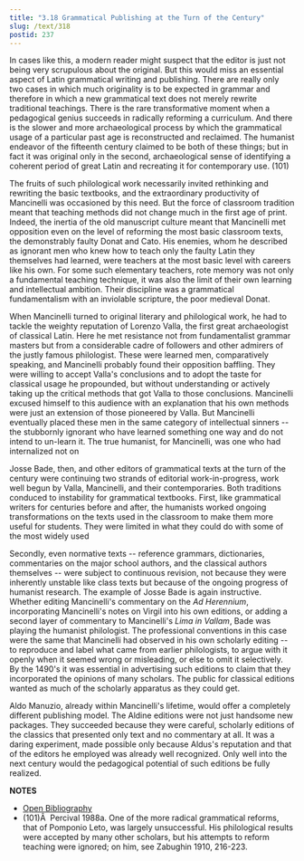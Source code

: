 ```yaml
---
title: "3.18 Grammatical Publishing at the Turn of the Century"
slug: /text/318
postid: 237
---
```

In cases like this, a modern reader might suspect that the editor is just not being very scrupulous about the original. But this would miss an essential aspect of Latin grammatical writing and publishing. There are really only two cases in which much originality is to be expected in grammar and therefore in which a new grammatical text does not merely rewrite traditional teachings. There is the rare transformative moment when a pedagogical genius succeeds in radically reforming a curriculum. And there is the slower and more archaeological process by which the grammatical usage of a particular past age is reconstructed and reclaimed. The humanist endeavor of the fifteenth century claimed to be both of these things; but in fact it was original only in the second, archaeological sense of identifying a coherent period of great Latin and recreating it for contemporary use. (101)

The fruits of such philological work necessarily invited rethinking and rewriting the basic textbooks, and the extraordinary productivity of Mancinelli was occasioned by this need. But the force of classroom tradition meant that teaching methods did not change much in the first age of print. Indeed, the inertia of the old manuscript culture meant that Mancinelli met opposition even on the level of reforming the most basic classroom texts, the demonstrably faulty Donat and Cato. His enemies, whom he described as ignorant men who knew how to teach only the faulty Latin they themselves had learned, were teachers at the most basic level with careers like his own. For some such elementary teachers, rote memory was not only a fundamental teaching technique, it was also the limit of their own learning and intellectual ambition. Their discipline was a grammatical fundamentalism with an inviolable scripture, the poor medieval Donat.

When Mancinelli turned to original literary and philological work, he had to tackle the weighty reputation of Lorenzo Valla, the first great archaeologist of classical Latin. Here he met resistance not from fundamentalist grammar masters but from a considerable cadre of followers and other admirers of the justly famous philologist. These were learned men, comparatively speaking, and Mancinelli probably found their opposition baffling. They were willing to accept Valla's conclusions and to adopt the taste for classical usage he propounded, but without understanding or actively taking up the critical methods that got Valla to those conclusions. Mancinelli excused himself to this audience with an explanation that his own methods were just an extension of those pioneered by Valla. But Mancinelli eventually placed these men in the same category of intellectual sinners -- the stubbornly ignorant who have learned something one way and do not intend to un-learn it. The true humanist, for Mancinelli, was one who had internalized not on

Josse Bade, then, and other editors of grammatical texts at the turn of the century were continuing two strands of editorial work-in-progress, work well begun by Valla, Mancinelli, and their contemporaries. Both traditions conduced to instability for grammatical textbooks. First, like grammatical writers for centuries before and after, the humanists worked ongoing transformations on the texts used in the classroom to make them more useful for students. They were limited in what they could do with some of the most widely used

Secondly, even normative texts -- reference grammars, dictionaries, commentaries on the major school authors, and the classical authors themselves -- were subject to continuous revision, not because they were inherently unstable like class texts but because of the ongoing progress of humanist research. The example of Josse Bade is again instructive. Whether editing Mancinelli's commentary on the *Ad Herennium*, incorporating Mancinelli's notes on Virgil into his own editions, or adding a second layer of commentary to Mancinelli's *Lima in Vallam*, Bade was playing the humanist philologist. The professional conventions in this case were the same that Mancinelli had observed in his own scholarly editing -- to reproduce and label what came from earlier philologists, to argue with it openly when it seemed wrong or misleading, or else to omit it selectively. By the 1490's it was essential in advertising such editions to claim that they incorporated the opinions of many scholars. The public for classical editions wanted as much of the scholarly apparatus as they could get.

Aldo Manuzio, already within Mancinelli's lifetime, would offer a completely different publishing model. The Aldine editions were not just handsome new packages. They succeeded because they were careful, scholarly editions of the classics that presented only text and no commentary at all. It was a daring experiment, made possible only because Aldus's reputation and that of the editors he employed was already well recognized. Only well into the next century would the pedagogical potential of such editions be fully realized.

**NOTES**
* [Open Bibliography](/bibliography.pdf)
* (101)Â  Percival 1988a. One of the more radical grammatical reforms, that of Pomponio Leto, was largely unsuccessful. His philological results were accepted by many other scholars, but his attempts to reform teaching were ignored; on him, see Zabughin 1910, 216-223.
